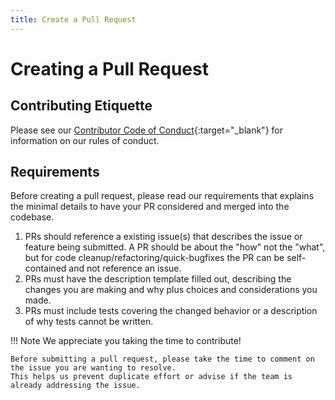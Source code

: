 ```yaml
---
title: Create a Pull Request
---
```


# Creating a Pull Request

## Contributing Etiquette

Please see our [Contributor Code of Conduct](https://github.com/liquibase/liquibase/blob/master/CODE_OF_CONDUCT.md){:target="_blank"} for information on our rules of conduct.

## Requirements

Before creating a pull request, please read our requirements that explains the minimal details to have your PR considered and merged into the codebase.

1. PRs should reference a existing issue(s) that describes the issue or feature being submitted. A PR should be about the "how" not the "what", but for code cleanup/refactoring/quick-bugfixes the PR can be self-contained and not reference an issue.
2. PRs must have the description template filled out, describing the changes you are making and why plus choices and considerations you made.
3. PRs must include tests covering the changed behavior or a description of why tests cannot be written.

!!! Note
    We appreciate you taking the time to contribute! 

    Before submitting a pull request, please take the time to comment on the issue you are wanting to resolve. 
    This helps us prevent duplicate effort or advise if the team is already addressing the issue.
